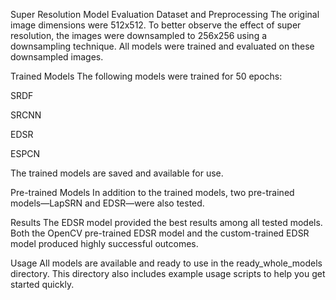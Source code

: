 Super Resolution Model Evaluation
Dataset and Preprocessing
The original image dimensions were 512x512. To better observe the effect of super resolution, the images were downsampled to 256x256 using a downsampling technique. All models were trained and evaluated on these downsampled images.

Trained Models
The following models were trained for 50 epochs:

SRDF

SRCNN

EDSR

ESPCN

The trained models are saved and available for use.

Pre-trained Models
In addition to the trained models, two pre-trained models—LapSRN and EDSR—were also tested.

Results
The EDSR model provided the best results among all tested models. Both the OpenCV pre-trained EDSR model and the custom-trained EDSR model produced highly successful outcomes.

Usage
All models are available and ready to use in the ready_whole_models directory.
This directory also includes example usage scripts to help you get started quickly.
